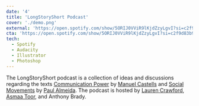```yaml
---
date: '4'
title: 'LongStoryShort Podcast'
cover: './demo.png'
external: 'https://open.spotify.com/show/5ORIJ0VViR9lKjdZzyLgvI?si=c2f9d83b9b9f42ea&nd=1'
cta: 'https://open.spotify.com/show/5ORIJ0VViR9lKjdZzyLgvI?si=c2f9d83b9b9f42ea&nd=1'
tech:
  - Spotify
  - Audacity
  - Illustrator
  - Photoshop
---
```


The LongStoryShort podcast is a collection of ideas and discussions regarding the texts [Communication Power](https://books.google.ca/books/about/Communication_Power.html?id=3Q8oAAAAQBAJ&redir_esc=y) by [Manuel Castells](https://en.wikipedia.org/wiki/Manuel_Castells) and [Social Movements](https://www.google.ca/books/edition/Social_Movements/TI-BDwAAQBAJ?hl=en&gbpv=0) by [Paul Almeida](https://my.theopenscholar.com/palmeida). The podcast is hosted by [Lauren Crawford](https://www.linkedin.com/in/lauren-crawford-87bb68183?miniProfileUrn=urn%3Ali%3Afs_miniProfile%3AACoAACtrlN8BFtBmojdVGKnG-zjzlp9w7SYG5Mg&lipi=urn%3Ali%3Apage%3Ad_flagship3_search_srp_all%3B7KqwVYhTT8us5IDExb%2FAzQ%3D%3D), [Asmaa Toor](https://www.linkedin.com/in/asmaatoor?miniProfileUrn=urn%3Ali%3Afs_miniProfile%3AACoAACPUSGwB6ynAAhJ10pIYrRXY1jkY12V5OfA&lipi=urn%3Ali%3Apage%3Ad_flagship3_search_srp_all%3BxU7T5iyiQdabHHIEifIj%2Fg%3D%3D), and Anthony Brady.
